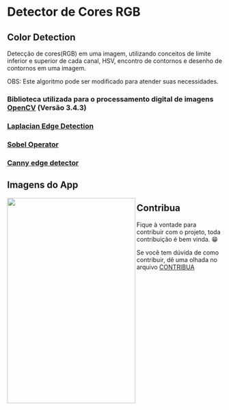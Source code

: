 # Detector de Cores RGB
## Color Detection

Detecção de cores(RGB) em uma imagem, utilizando conceitos de limite inferior e superior de cada canal, HSV, encontro de contornos e desenho de contornos em uma imagem. 

OBS: Este algoritmo pode ser modificado para atender suas necessidades. 

### Biblioteca utilizada para o processamento digital de imagens [OpenCV](https://opencv.org/) (Versão 3.4.3)

### [Laplacian Edge Detection](https://github.com/fabriicioa/laplaceDeteccaoDeBordas)
### [Sobel Operator](https://github.com/fabriicioa/sobelDeteccaoDeBordas)
### [Canny edge detector](https://github.com/fabriicioa/cannyDeteccaoDeBordas)


## Imagens do App
<a href="url"><img src="https://github.com/fabriicioa/deteccaoDeCoresRGB/blob/master/Arquivos/screenVideoRGB.gif" align="left" height="480" width="300" ></a>


## Contribua

Fique à vontade para contribuir com o projeto, toda contribuição é bem vinda. :grin:

Se você tem dúvida de como contribuir, dê uma olhada no arquivo [CONTRIBUA](https://github.com/fabriicioa/cannyDeteccaoDeBordas/blob/master/Contribuindo.pdf)
